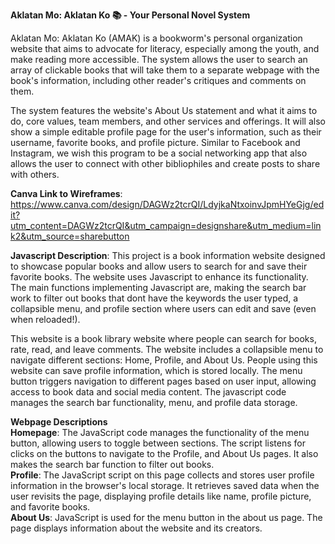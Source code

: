 **Aklatan Mo: Aklatan Ko 📚 - Your Personal Novel System**

Aklatan Mo: Aklatan Ko (AMAK) is a bookworm's personal organization website that aims 
to advocate for literacy, especially among the youth, and make reading more accessible.
The system allows the user to search an array of clickable books that will take them
to a separate webpage with the book's information, including other reader's critiques
and comments on them. 

The system features the website's About Us statement and what it aims to do,
core values, team members, and other services and offerings. It will also show a simple 
editable profile page for the user's information, such as their username, favorite books,
and profile picture. Similar to Facebook and Instagram, we wish this program to be a
social networking app that also allows the user to connect with other bibliophiles and
create posts to share with others. 

**Canva Link to Wireframes**: https://www.canva.com/design/DAGWz2tcrQI/LdyjkaNtxoinvJpmHYeGjg/edit?utm_content=DAGWz2tcrQI&utm_campaign=designshare&utm_medium=link2&utm_source=sharebutton

**Javascript Description**: 
This project is a book information website designed to showcase 
popular books and allow users to search for and save their favorite books. The website uses 
Javascript to enhance its functionality.  The main functions implementing Javascript are, 
making the search bar work to filter out books that dont have the keywords the user typed, 
a collapsible menu, and profile section where users can edit and save (even when reloaded!).

This website is a book library website where people can search for books, rate, read, and leave 
comments. The website includes a collapsible menu to navigate different sections: Home, Profile, 
and About Us. People using this website can save profile information, which is stored locally. 
The menu button triggers navigation to different pages based on user input, allowing access to 
book data and social media content. The javascript code manages the search bar functionality, menu, 
and profile data storage.

**Webpage Descriptions** <br/>
**Homepage**: The JavaScript code manages the functionality of the menu button, allowing users to toggle 
between sections. The script listens for clicks on the buttons to navigate to the Profile, and About Us
pages. It also makes the search bar function to filter out books. <br/>
**Profile**: The JavaScript script on this page collects and stores user profile information in the 
browser's local storage. It retrieves saved data when the user revisits the page, displaying profile
details like name, profile picture, and favorite books. <br/>
**About Us**: JavaScript is used for the menu button in the about us page. The page displays information about 
the website and its creators.




